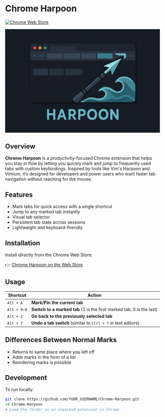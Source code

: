 # Chrome Harpoon

[![Chrome Web Store](https://img.shields.io/chrome-web-store/v/kjcljpflpbjllhimbmikkcdpfdahbiho?style=flat-square)](https://chromewebstore.google.com/detail/web-harpoon/kjcljpflpbjllhimbmikkcdpfdahbiho?authuser=0&hl=en)

<!-- Banner Image -->
![Banner](./assets/banner.png)

## Overview

**Chrome Harpoon** is a productivity-focused Chrome extension that helps you stay in flow by letting you quickly mark and jump to frequently used tabs with custom keybindings. Inspired by tools like Vim's Harpoon and Vimium, it’s designed for developers and power users who want faster tab navigation without reaching for the mouse.

## Features

- Mark tabs for quick access with a single shortcut
- Jump to any marked tab instantly
- Visual tab selector
- Persistent tab state across sessions
- Lightweight and keyboard-friendly

## Installation

Install directly from the Chrome Web Store:

👉 [Chrome Harpoon on the Web Store](https://chromewebstore.google.com/detail/web-harpoon/kjcljpflpbjllhimbmikkcdpfdahbiho?authuser=0&hl=en)

## Usage
| Shortcut     | Action                                                                 |
|------------|-------------------------------------------------------------------------|
| `Alt + A`   | **Mark/Pin the current tab**                                           |
| `Alt + 0–9` | **Switch to a marked tab** (1 is the first marked tab, 0 is the last) |
| `Alt + Z`   | **Go back to the previously selected tab**                            |
| `Alt + Y`   | **Undo a tab switch** (similar to `Ctrl + Y` in text editors)         |

## Differences Between Normal Marks
* Returns to same place where you left off
* Adds marks in the form of a list
* Reordering marks is possible

## Development

To run locally:

```bash
git clone https://github.com/YOUR_USERNAME/Chrome-Harpoon.git
cd Chrome-Harpoon
# Load the folder as an unpacked extension in Chrome
